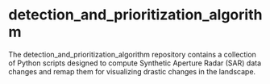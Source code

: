 # detection_and_prioritization_algorithm
The detection_and_prioritization_algorithm repository contains a collection of Python scripts designed to compute Synthetic Aperture Radar (SAR) data changes and remap them for visualizing drastic changes in the landscape. 
